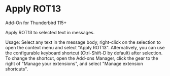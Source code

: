 # Apply ROT13

Add-On for Thunderbird 115+

Apply ROT13 to selected text in messages.

Usage: Select any text in the message body, right-click on the selection to
open the context menu and select "Apply ROT13". Alternatively, you can use the
configurable keyboard shortcut (Ctrl-Shift-D by default) after selection. To
change the shortcut, open the Add-ons Manager, click the gear to the right of
"Manage your extensions", and select "Manage extension shortcuts".
